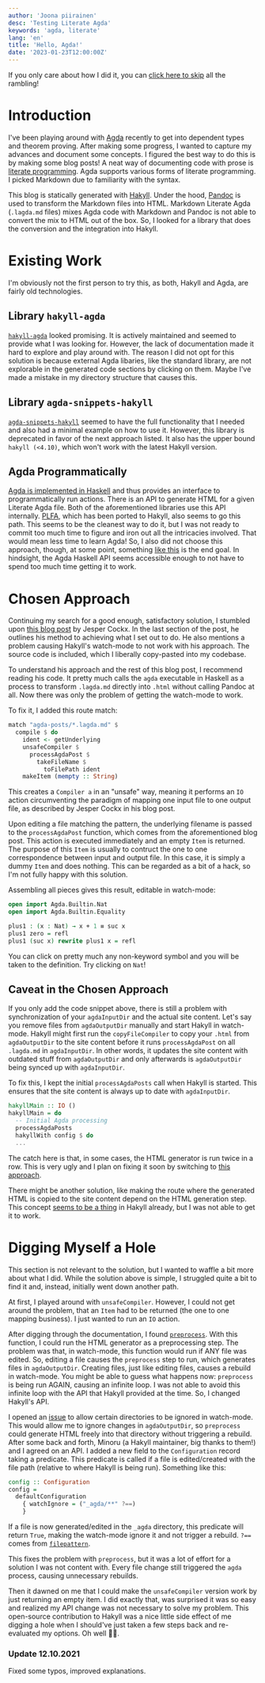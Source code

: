 ```yaml
---
author: 'Joona piirainen'
desc: 'Testing Literate Agda'
keywords: 'agda, literate'
lang: 'en'
title: 'Hello, Agda!'
date: '2023-01-23T12:00:00Z'
---
```


If you only care about how I did it, you can [click here to skip](#chosen-approach) all the rambling!

# Introduction

I've been playing around with [Agda](https://agda.readthedocs.io/en/v2.6.2/getting-started/what-is-agda.html) recently to get into dependent types and theorem proving. After making some progress, I wanted to capture my advances and document some concepts. I figured the best way to do this is by making some blog posts! A neat way of documenting code with prose is [literate programming](https://en.wikipedia.org/wiki/Literate_programming). Agda supports various forms of literate programming. I picked Markdown due to familiarity with the syntax.

This blog is statically generated with [Hakyll](https://jaspervdj.be/hakyll/). Under the hood, [Pandoc](https://hackage.haskell.org/package/pandoc) is used to transform the Markdown files into HTML. Markdown Literate Agda (`.lagda.md` files) mixes Agda code with Markdown and Pandoc is not able to convert the mix to HTML out of the box. So, I looked for a library that does the conversion and the integration into Hakyll.

# Existing Work

I'm obviously not the first person to try this, as both, Hakyll and Agda, are fairly old technologies.

## Library `hakyll-agda`

[`hakyll-agda`](https://hackage.haskell.org/package/hakyll-agda) looked promising. It is actively maintained and seemed to provide what I was looking for. However, the lack of documentation made it hard to explore and play around with. The reason I did not opt for this solution is because external Agda libaries, like the standard library, are not explorable in the generated code sections by clicking on them. Maybe I've made a mistake in my directory structure that causes this.

## Library `agda-snippets-hakyll`

[`agda-snippets-hakyll`](https://hackage.haskell.org/package/agda-snippets-hakyll) seemed to have the full functionality that I needed and also had a minimal example on how to use it. However, this library is deprecated in favor of the next approach listed. It also has the upper bound `hakyll (<4.10)`, which won't work with the latest Hakyll version.

## Agda Programmatically

[Agda is implemented in Haskell](https://hackage.haskell.org/package/Agda) and thus provides an interface to programmatically run actions. There is an API to generate HTML for a given Literate Agda file. Both of the aforementioned libraries use this API internally. [PLFA](https://plfa.github.io/), which has been ported to Hakyll, also seems to go this path. This seems to be the cleanest way to do it, but I was not ready to commit too much time to figure and iron out all the intricacies involved. That would mean less time to learn Agda! So, I also did not choose this approach, though, at some point, something [like this](https://github.com/plfa/plfa.github.io/blob/a9f85c9ab16c3a1dfe25c69e5d2cc883791c4bc9/hs/Hakyll/Web/Agda.hs#L59) is the end goal. In hindsight, the Agda Haskell API seems accessible enough to not have to spend too much time getting it to work.

# Chosen Approach

Continuing my search for a good enough, satisfactory solution, I stumbled upon [this blog post](https://jesper.sikanda.be/posts/literate-agda.html) by Jesper Cockx. In the last section of the post, he outlines his method to achieving what I set out to do. He also mentions a problem causing Hakyll's watch-mode to not work with his approach. The source code is included, which I liberally copy-pasted into my codebase.

To understand his approach and the rest of this blog post, I recommend reading his code. It pretty much calls the `agda` executable in Haskell as a process to transform `.lagda.md` directly into `.html` without calling Pandoc at all. Now there was only the problem of getting the watch-mode to work.

To fix it, I added this route match:

```haskell
match "agda-posts/*.lagda.md" $
  compile $ do
    ident <- getUnderlying
    unsafeCompiler $
      processAgdaPost $
        takeFileName $
          toFilePath ident
    makeItem (mempty :: String)
```

This creates a `Compiler a` in an "unsafe" way, meaning it performs an `IO` action circumventing the paradigm of mapping one input file to one output file, as described by Jesper Cockx in his blog post.

Upon editing a file matching the pattern, the underlying filename is passed to the `processAgdaPost` function, which comes from the aforementioned blog post. This action is executed immediately and an empty `Item` is returned. The purpose of this `Item` is usually to contruct the one to one correspondence between input and output file. In this case, it is simply a dummy `Item` and does nothing. This can be regarded as a bit of a hack, so I'm not fully happy with this solution.

Assembling all pieces gives this result, editable in watch-mode:

```agda
open import Agda.Builtin.Nat
open import Agda.Builtin.Equality

plus1 : (x : Nat) → x + 1 ≡ suc x
plus1 zero = refl
plus1 (suc x) rewrite plus1 x = refl
```

You can click on pretty much any non-keyword symbol and you will be taken to the definition. Try clicking on `Nat`!

## Caveat in the Chosen Approach

If you only add the code snippet above, there is still a problem with synchronization of your `agdaInputDir` and the actual site content. Let's say you remove files from `agdaOutputDir` manually and start Hakyll in watch-mode. Hakyll might first run the `copyFileCompiler` to copy your `.html` from `agdaOutputDir` to the site content before it runs `processAgdaPost` on all `.lagda.md` in `agdaInputDir`. In other words, it updates the site content with outdated stuff from `agdaOutputDir` and only afterwards is `agdaOutputDir` being synced up with `agdaInputDir`.

To fix this, I kept the initial `processAgdaPosts` call when Hakyll is started. This ensures that the site content is always up to date with `agdaInputDir`.

```haskell
hakyllMain :: IO ()
hakyllMain = do
  -- Initial Agda processing
  processAgdaPosts
  hakyllWith config $ do
  ...
```

The catch here is that, in some cases, the HTML generator is run twice in a row. This is very ugly and I plan on fixing it soon by switching to [this approach](#agda-programmatically).

There might be another solution, like making the route where the generated HTML is copied to the site content depend on the HTML generation step. This concept [seems to be a thing](https://hackage.haskell.org/package/hakyll-4.15.0.1/docs/Hakyll-Core-Dependencies.html) in Hakyll already, but I was not able to get it to work.

# Digging Myself a Hole

This section is not relevant to the solution, but I wanted to waffle a bit more about what I did. While the solution above is simple, I struggled quite a bit to find it and, instead, initially went down another path.

At first, I played around with `unsafeCompiler`. However, I could not get around the problem, that an `Item` had to be returned (the one to one mapping business). I just wanted to run an `IO` action.

After digging through the documentation, I found [`preprocess`](https://hackage.haskell.org/package/hakyll-4.15.0.1/docs/Hakyll-Core-Rules.html#v:preprocess). With this function, I could run the HTML generator as a preprocessing step. The problem was that, in watch-mode, this function would run if ANY file was edited. So, editing a file causes the `preprocess` step to run, which generates files in `agdaOutputDir`. Creating files, just like editing files, causes a rebuild in watch-mode. You might be able to guess what happens now: `preprocess` is being run AGAIN, causing an infinite loop. I was not able to avoid this infinite loop with the API that Hakyll provided at the time. So, I changed Hakyll's API.

I opened an [issue](https://github.com/jaspervdj/hakyll/issues/845) to allow certain directories to be ignored in watch-mode. This would allow me to ignore changes in `agdaOutputDir`, so `preprocess` could generate HTML freely into that directory without triggering a rebuild. After some back and forth, Minoru (a Hakyll maintainer, big thanks to them!) and I agreed on an API. I added a new field to the `Configuration` record taking a predicate. This predicate is called if a file is edited/created with the file path (relative to where Hakyll is being run). Something like this:

```haskell
config :: Configuration
config =
  defaultConfiguration
    { watchIgnore = ("_agda/**" ?==)
    }
```

If a file is now generated/edited in the `_agda` directory, this predicate will return `True`, making the watch-mode ignore it and not trigger a rebuild. `?==` comes from [`filepattern`](https://hackage.haskell.org/package/filepattern-0.1.2/docs/System-FilePattern.html#v:-63--61--61-).

This fixes the problem with `preprocess`, but it was a lot of effort for a solution I was not content with. Every file change still triggered the `agda` process, causing unnecessary rebuilds.

Then it dawned on me that I could make the `unsafeCompiler` version work by just returning an empty item. I did exactly that, was surprised it was so easy and realized my API change was not necessary to solve my problem. This open-source contribution to Hakyll was a nice little side effect of me digging a hole when I should've just taken a few steps back and re-evaluated my options. Oh well 🤷‍♂️.

### Update 12.10.2021

Fixed some typos, improved explanations.
